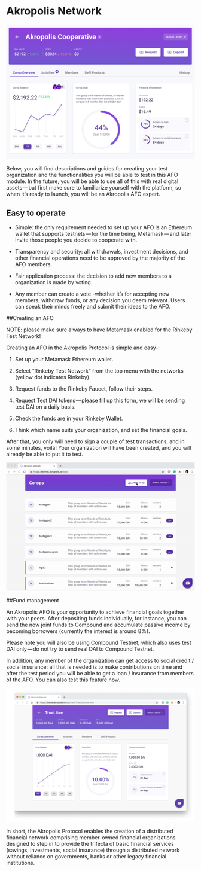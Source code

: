 # Akropolis Network

<img src="/images/development/akro_1.png" alt="drawing" />

Below, you will find descriptions and guides for creating your test organization and the functionalities you will be able to test in this AFO module. In the future, you will be able to use all of this with real digital assets — but first make sure to familiarize yourself with the platform, so when it’s ready to launch, you will be an Akropolis AFO expert.



## Easy to operate

* Simple: the only requirement needed to set up your AFO is an Ethereum wallet that supports testnets — for the time being, Metamask — and later invite those people you decide to cooperate with.

* Transparency and security: all withdrawals, investment decisions, and other financial operations need to be approved by the majority of the AFO members.

* Fair application process: the decision to add new members to a organization is made by voting.

* Any member can create a vote -whether it’s for accepting new members, withdraw funds, or any decision you deem relevant. Users can speak their minds freely and submit their ideas to the AFO.

##Creating an AFO

NOTE: please make sure always to have Metamask enabled for the Rinkeby Test Network!

Creating an AFO in the Akropolis Protocol is simple and easy-:

1. Set up your Metamask Ethereum wallet.

2. Select “Rinkeby Test Network” from the top menu with the networks (yellow dot indicates Rinkeby).

3. Request funds to the Rinkeby Faucet, follow their steps.

4. Request Test DAI tokens — please fill up this form, we will be sending test DAI on a daily basis.
5. Check the funds are in your Rinkeby Wallet.

6. Think which name suits your organization, and set the financial goals.

After that, you only will need to sign a couple of test transactions, and in some minutes, voilá! Your organization will have been created, and you will already be able to put it to test.

<div align="middle">
<img src="/images/development/akro_2.gif" alt="drawing" />
</div>

##Fund management

An Akropolis AFO is your opportunity to achieve financial goals together with your peers. After depositing funds individually, for instance, you can send the now joint funds to Compound and accumulate passive income by becoming borrowers (currently the interest is around 8%).

Please note you will also be using Compound Testnet, which also uses test DAI only — do not try to send real DAI to Compound Testnet.

In addition, any member of the organization can get access to social credit / social insurance: all that is needed is to make contributions on time and after the test period you will be able to get a loan / insurance from members of the AFO. You can also test this feature now.

<img src="/images/development/akro_3.png" alt="drawing" />

In short, the Akropolis Protocol enables the creation of a distributed financial network comprising member-owned financial organizations designed to step in to provide the trifecta of basic financial services (savings, investments, social insurance) through a distributed network without reliance on governments, banks or other legacy financial institutions.

